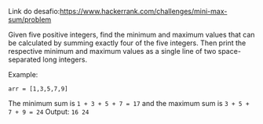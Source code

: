Link do desafio:https://www.hackerrank.com/challenges/mini-max-sum/problem

Given five positive integers, find the minimum and maximum values that can be calculated by summing exactly four of the five integers. Then print the respective minimum and maximum values as a single line of two space-separated long integers.

Example:

`arr = [1,3,5,7,9]`

The minimum sum is `1 + 3 + 5 + 7 = 17` and the maximum sum is `3 + 5 + 7 + 9 = 24`
Output: `16 24`